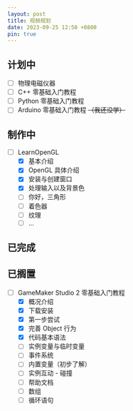 ```yaml
---
layout: post
title: 视频规划
date: 2023-09-25 12:50 +0800
pin: true
---
```


## 计划中

- [ ] 物理电磁仪器
- [ ] C++ 零基础入门教程
- [ ] Python 零基础入门教程
- [ ] Arduino 零基础入门教程 ~~（我还没学）~~

## 制作中

- [ ] LearnOpenGL
  - [x] 基本介绍
  - [x] OpenGL 具体介绍
  - [x] 安装与创建窗口
  - [x] 处理输入以及背景色
  - [ ] 你好，三角形
  - [ ] 着色器
  - [ ] 纹理
  - [ ] ...

## 已完成

## 已搁置

- [ ] GameMaker Studio 2 零基础入门教程
  - [x] 概况介绍
  - [x] 下载安装
  - [x] 第一步尝试
  - [x] 完善 Object 行为
  - [x] 代码基本语法
  - [ ] 实例变量与临时变量
  - [ ] 事件系统
  - [ ] 内置变量（初步了解）
  - [ ] 实例互动 - 碰撞
  - [ ] 帮助文档
  - [ ] 数组
  - [ ] 循环语句
